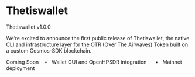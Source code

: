 # Thetiswallet

Thetiswallet v1.0.0 

We’re excited to announce the first public release of Thetiswallet, the native CLI and infrastructure layer for the OTR (Over The Airwaves) Token built on a custom Cosmos-SDK blockchain.



Coming Soon
   •   Wallet GUI and OpenHPSDR integration
 
   •   Mainnet deployment
